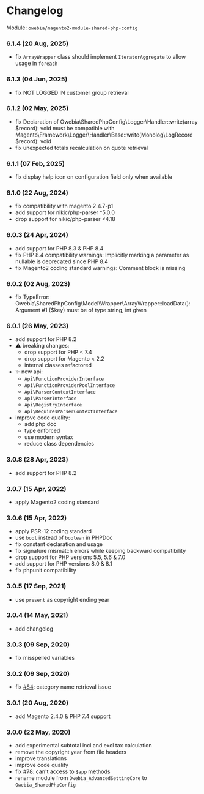 
# Changelog

Module: `owebia/magento2-module-shared-php-config`

### 6.1.4 (20 Aug, 2025)
- fix `ArrayWrapper` class should implement `IteratorAggregate` to allow usage in `foreach`

### 6.1.3 (04 Jun, 2025)
- fix NOT LOGGED IN customer group retrieval

### 6.1.2 (02 May, 2025)
- fix Declaration of Owebia\SharedPhpConfig\Logger\Handler::write(array $record): void must be compatible with Magento\Framework\Logger\Handler\Base::write(Monolog\LogRecord $record): void
- fix unexpected totals recalculation on quote retrieval

### 6.1.1 (07 Feb, 2025)
- fix display help icon on configuration field only when available

### 6.1.0 (22 Aug, 2024)
- fix compatibility with magento 2.4.7-p1
- add support for nikic/php-parser ^5.0.0
- drop support for nikic/php-parser <4.18

### 6.0.3 (24 Apr, 2024)
- add support for PHP 8.3 & PHP 8.4
- fix PHP 8.4 compatibility warnings: Implicitly marking a parameter as nullable is deprecated since PHP 8.4
- fix Magento2 coding standard warnings: Comment block is missing

### 6.0.2 (02 Aug, 2023)
- fix TypeError: Owebia\SharedPhpConfig\Model\Wrapper\ArrayWrapper::loadData(): Argument #1 ($key) must be of type string, int given

### 6.0.1 (26 May, 2023)
- add support for PHP 8.2
- ⚠️ breaking changes:
  - drop support for PHP < 7.4
  - drop support for Magento < 2.2
  - internal classes refactored
- ✨ new api:
  - `Api\FunctionProviderInterface`
  - `Api\FunctionProviderPoolInterface`
  - `Api\ParserContextInterface`
  - `Api\ParserInterface`
  - `Api\RegistryInterface`
  - `Api\RequiresParserContextInterface`
- improve code quality:
  - add php doc
  - type enforced
  - use modern syntax
  - reduce class dependencies

### 3.0.8 (28 Apr, 2023)
- add support for PHP 8.2

### 3.0.7 (15 Apr, 2022)
- apply Magento2 coding standard

### 3.0.6 (15 Apr, 2022)
- apply PSR-12 coding standard
- use `bool` instead of `boolean` in PHPDoc
- fix constant declaration and usage
- fix signature mismatch errors while keeping backward compatibility
- drop support for PHP versions 5.5, 5.6 & 7.0
- add support for PHP versions 8.0 & 8.1
- fix phpunit compatibility

### 3.0.5 (17 Sep, 2021)
- use `present` as copyright ending year

### 3.0.4 (14 May, 2021)
- add changelog

### 3.0.3 (09 Sep, 2020)
- fix misspelled variables

### 3.0.2 (09 Sep, 2020)
- fix [#84](https://github.com/owebia/magento2-module-advanced-shipping/issues/84): category name retrieval issue

### 3.0.1 (20 Aug, 2020)
- add Magento 2.4.0 & PHP 7.4 support

### 3.0.0 (22 May, 2020)
- add experimental subtotal incl and excl tax calculation
- remove the copyright year from file headers
- improve translations
- improve code quality
- fix [#78](https://github.com/owebia/magento2-module-advanced-shipping/issues/78): can't access to `$app` methods
- rename module from `Owebia_AdvancedSettingCore` to `Owebia_SharedPhpConfig`
